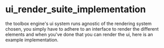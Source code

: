 # ui_render_suite_implementation
the toolbox engine's ui system runs agnostic of the rendering system chosen, you simply have to adhere to an interface to render the different elements and when you've done that you can render the ui, here is an example implementation.
